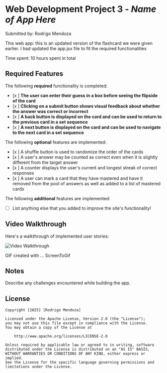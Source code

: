 # Web Development Project 3 - *Name of App Here*

Submitted by: Rodrigo Mendoza

This web app: this is an updated version of the flashcard we were given earlier. I had updated the app.jsx file to fit the required functionalities

Time spent: 10 hours spent in total

## Required Features

The following **required** functionality is completed:

- [x ] **The user can enter their guess in a box before seeing the flipside of the card**
- [x ] **Clicking on a submit button shows visual feedback about whether the answer was correct or incorrect**
- [x ] **A back button is displayed on the card and can be used to return to the previous card in a set sequence**
- [x ] **A next button is displayed on the card and can be used to navigate to the next card in a set sequence**

The following **optional** features are implemented:

- [x ] A shuffle button is used to randomize the order of the cards
- [x ] A user's answer may be counted as correct even when it is slightly different from the target answer
- [x ] A counter displays the user's current and longest streak of correct responses
- [x ] A user can mark a card that they have mastered and have it removed from the pool of answers as well as added to a list of mastered cards

The following **additional** features are implemented:

* [ ] List anything else that you added to improve the site's functionality!

## Video Walkthrough

Here's a walkthrough of implemented user stories:

<img src='https://imgur.com/gallery/project-3-walkthrough-d32Bgyg' title='Video Walkthrough' width='' alt='Video Walkthrough' />

<!-- Replace this with whatever GIF tool you used! -->
GIF created with ...  ScreenToGif 
<!-- Recommended tools:
[Kap](https://getkap.co/) for macOS
[ScreenToGif](https://www.screentogif.com/) for Windows
[peek](https://github.com/phw/peek) for Linux. -->

## Notes

Describe any challenges encountered while building the app.

## License

    Copyright [2025] [Rodrigo Mendoza]

    Licensed under the Apache License, Version 2.0 (the "License");
    you may not use this file except in compliance with the License.
    You may obtain a copy of the License at

        http://www.apache.org/licenses/LICENSE-2.0

    Unless required by applicable law or agreed to in writing, software
    distributed under the License is distributed on an "AS IS" BASIS,
    WITHOUT WARRANTIES OR CONDITIONS OF ANY KIND, either express or implied.
    See the License for the specific language governing permissions and
    limitations under the License.